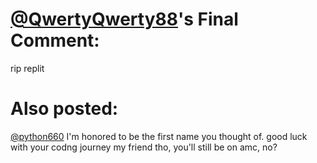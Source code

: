 # [@QwertyQwerty88](https://replit.com/@QwertyQwerty88)'s Final Comment:

rip replit

# Also posted:
[@python660](https://replit.com/@python660) I'm honored to be the first name you thought of. good luck with your codng journey my friend tho, you'll still be on amc, no?